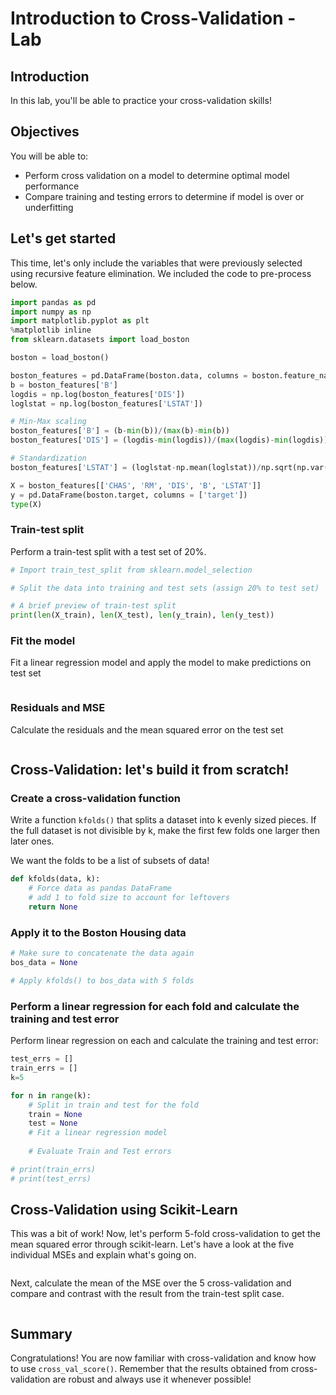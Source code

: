 
# Introduction to Cross-Validation - Lab

## Introduction

In this lab, you'll be able to practice your cross-validation skills!


## Objectives

You will be able to:

- Perform cross validation on a model to determine optimal model performance
- Compare training and testing errors to determine if model is over or underfitting

## Let's get started

This time, let's only include the variables that were previously selected using recursive feature elimination. We included the code to pre-process below.


```python
import pandas as pd
import numpy as np
import matplotlib.pyplot as plt
%matplotlib inline
from sklearn.datasets import load_boston

boston = load_boston()

boston_features = pd.DataFrame(boston.data, columns = boston.feature_names)
b = boston_features['B']
logdis = np.log(boston_features['DIS'])
loglstat = np.log(boston_features['LSTAT'])

# Min-Max scaling
boston_features['B'] = (b-min(b))/(max(b)-min(b))
boston_features['DIS'] = (logdis-min(logdis))/(max(logdis)-min(logdis))

# Standardization
boston_features['LSTAT'] = (loglstat-np.mean(loglstat))/np.sqrt(np.var(loglstat))
```


```python
X = boston_features[['CHAS', 'RM', 'DIS', 'B', 'LSTAT']]
y = pd.DataFrame(boston.target, columns = ['target'])
type(X)
```

### Train-test split

Perform a train-test split with a test set of 20%.


```python
# Import train_test_split from sklearn.model_selection

```


```python
# Split the data into training and test sets (assign 20% to test set)

```


```python
# A brief preview of train-test split
print(len(X_train), len(X_test), len(y_train), len(y_test))
```

### Fit the model

Fit a linear regression model and apply the model to make predictions on test set


```python

```

### Residuals and MSE

Calculate the residuals and the mean squared error on the test set


```python

```

## Cross-Validation: let's build it from scratch!

### Create a cross-validation function

Write a function `kfolds()` that splits a dataset into k evenly sized pieces. If the full dataset is not divisible by k, make the first few folds one larger then later ones.

We want the folds to be a list of subsets of data!


```python
def kfolds(data, k):
    # Force data as pandas DataFrame
    # add 1 to fold size to account for leftovers           
    return None
```

### Apply it to the Boston Housing data


```python
# Make sure to concatenate the data again
bos_data = None
```


```python
# Apply kfolds() to bos_data with 5 folds

```

### Perform a linear regression for each fold and calculate the training and test error

Perform linear regression on each and calculate the training and test error: 


```python
test_errs = []
train_errs = []
k=5

for n in range(k):
    # Split in train and test for the fold
    train = None
    test = None
    # Fit a linear regression model
    
    # Evaluate Train and Test errors

# print(train_errs)
# print(test_errs)
```

## Cross-Validation using Scikit-Learn

This was a bit of work! Now, let's perform 5-fold cross-validation to get the mean squared error through scikit-learn. Let's have a look at the five individual MSEs and explain what's going on.


```python

```

Next, calculate the mean of the MSE over the 5 cross-validation and compare and contrast with the result from the train-test split case.


```python

```

##  Summary 

Congratulations! You are now familiar with cross-validation and know how to use `cross_val_score()`. Remember that the results obtained from cross-validation are robust and always use it whenever possible! 
